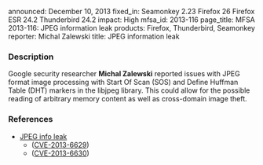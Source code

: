 announced: December 10, 2013
fixed_in: Seamonkey 2.23
          Firefox 26
          Firefox ESR 24.2
          Thunderbird 24.2
impact: High
mfsa_id: 2013-116
page_title: MFSA 2013-116: JPEG information leak
products: Firefox, Thunderbird, Seamonkey
reporter: Michal Zalewski
title: JPEG information leak

<h3>Description</h3>

<p>Google security researcher  <strong>Michal Zalewski</strong> reported issues
with JPEG format image processing with Start Of Scan (SOS) and Define Huffman
Table (DHT) markers in the libjpeg library. This could allow for the possible
reading of arbitrary memory content as well as cross-domain image theft.
</p>


<h3>References</h3>

<ul>
  <li><a href="https://bugzilla.mozilla.org/show_bug.cgi?id=891693">
        JPEG info leak</a> 
        <ul>
         <li>(<a href="http://cve.mitre.org/cgi-bin/cvename.cgi?name=CVE-2013-6629" class="ex-ref">CVE-2013-6629</a>)</li>
         <li>(<a href="http://cve.mitre.org/cgi-bin/cvename.cgi?name=CVE-2013-6630" class="ex-ref">CVE-2013-6630</a>)</li>
</ul>



</li></ul>